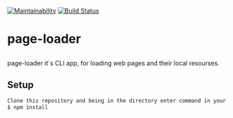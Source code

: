 [![Maintainability](https://api.codeclimate.com/v1/badges/5ff7bc3095428972d476/maintainability)](https://codeclimate.com/github/MaksimPerepeliuk/backend-project-lvl3/maintainability)
[![Build Status](https://travis-ci.com/MaksimPerepeliuk/backend-project-lvl3.svg?branch=master)](https://travis-ci.com/MaksimPerepeliuk/backend-project-lvl3)


# page-loader

##
page-loader it`s CLI app, for loading web pages and their local resourses.
##

## Setup

```sh
Clone this repository and being in the directory enter command in your terminal:
$ npm install
```